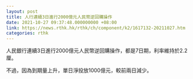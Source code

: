 ```yaml
---
layout: post
title: 人行連續3日進行2000億元人民幣逆回購操作
date: 2021-10-27 09:37:48.000000000 +08:00
link: https://news.rthk.hk/rthk/ch/component/k2/1617132-20211027.htm
categories: rthk
---
```


人民銀行連續3日進行2000億元人民幣逆回購操作，都是7日期，利率維持於2.2厘。

不過，因為到期量上升，單日淨投放1000億元，較前兩日減少。
